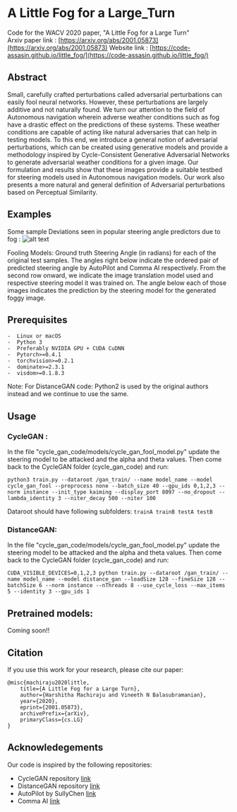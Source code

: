# A Little Fog for a Large_Turn
Code for the WACV 2020 paper, "A Little Fog for a Large Turn" <br>
Arxiv paper link : [https://arxiv.org/abs/2001.05873](https://arxiv.org/abs/2001.05873)
Website link : [https://code-assasin.github.io/little_fog/](https://code-assasin.github.io/little_fog/)

## Abstract
Small, carefully crafted perturbations called adversarial perturbations can easily fool neural networks.
However, these perturbations are largely additive and not naturally found. We turn our attention to the field of Autonomous navigation wherein adverse weather conditions such as fog have a drastic effect on the predictions of these systems. These weather conditions are capable of acting like natural adversaries that can help in testing models.
To this end, we introduce a general notion of adversarial perturbations, which can be created using generative models and provide a methodology inspired by Cycle-Consistent Generative Adversarial Networks to generate adversarial weather conditions for a given image.
Our formulation and results show that these images provide a suitable testbed for steering models used in Autonomous navigation models. Our work also presents a more natural and general definition of Adversarial perturbations based on Perceptual Similarity.

## Examples
Some sample Deviations seen in popular steering angle predictors due to fog : 
![alt text](https://github.com/code-Assasin/A_Little_fog_for_a_Large_Turn/blob/master/images_readme/stack.png "Samples")

Fooling Models: Ground truth Steering Angle (in radians) for each of the original test samples. The angles right below indicate the ordered pair of predicted steering angle by AutoPilot and Comma AI respectively. From the second row onward, we indicate the image translation model used and respective steering model it was trained on. The angle below each of those images indicates the prediction by the steering model for the generated foggy image.

## Prerequisites 
```
-  Linux or macOS
-  Python 3
-  Preferably NVIDIA GPU + CUDA CuDNN
-  Pytorch>=0.4.1
-  torchvision>=0.2.1
-  dominate>=2.3.1
-  visdom>=0.1.8.3
```
Note: For DistanceGAN code: Python2 is used by the original authors instead and we continue to use the same.


## Usage

### CycleGAN : 
In the file "cycle_gan_code/models/cycle_gan_fool_model.py" update the steering model to be attacked and the alpha and theta values. Then come back to the CycleGAN folder (cycle_gan_code) and run: 
```
python3 train.py --dataroot /gan_train/ --name model_name --model cycle_gan_fool --preprocess none --batch_size 40 --gpu_ids 0,1,2,3 --norm instance --init_type kaiming --display_port 8097 --no_dropout --lambda_identity 3 --niter_decay 500 --niter 100
```
Dataroot should have following subfolders: ```trainA trainB testA testB```

### DistanceGAN:
In the file "cycle_gan_code/models/cycle_gan_fool_model.py" update the steering model to be attacked and the alpha and theta values. Then come back to the CycleGAN folder (cycle_gan_code) and run: 
```
CUDA_VISIBLE_DEVICES=0,1,2,3 python train.py --dataroot /gan_train/ --name model_name --model distance_gan --loadSize 128 --fineSize 128 --batchSize 6 --norm instance --nThreads 8 --use_cycle_loss --max_items 5 --identity 3 --gpu_ids 1
```

## Pretrained models: 
Coming soon!!


## Citation
If you use this work for your research, please cite our paper: 
```
@misc{machiraju2020little,
    title={A Little Fog for a Large Turn},
    author={Harshitha Machiraju and Vineeth N Balasubramanian},
    year={2020},
    eprint={2001.05873},
    archivePrefix={arXiv},
    primaryClass={cs.LG}
}
```

## Acknowledegements
Our code is inspired by the following repositories: 
-  CycleGAN repository [link](https://github.com/junyanz/pytorch-CycleGAN-and-pix2pix)
-  DistanceGAN repository [link](https://github.com/sagiebenaim/DistanceGAN)
-  AutoPilot by SullyChen [link](https://github.com/SullyChen/Autopilot-TensorFlow)
-  Comma AI [link](https://github.com/udacity/self-driving-car/blob/master/steering-models/community-models/rambo/README.md)

